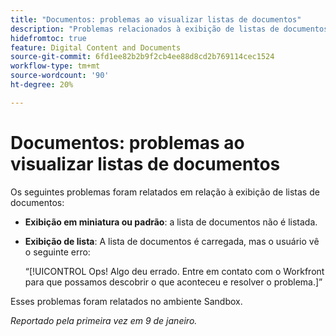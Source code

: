 ```yaml
---
title: "Documentos: problemas ao visualizar listas de documentos"
description: "Problemas relacionados à exibição de listas de documentos foram relatados. Encontre detalhes neste artigo."
hidefromtoc: true
feature: Digital Content and Documents
source-git-commit: 6fd1ee82b2b9f2cb4ee88d8cd2b769114cec1524
workflow-type: tm+mt
source-wordcount: '90'
ht-degree: 20%

---
```



# Documentos: problemas ao visualizar listas de documentos

Os seguintes problemas foram relatados em relação à exibição de listas de documentos:

* **Exibição em miniatura ou padrão**: a lista de documentos não é listada.
* **Exibição de lista**: A lista de documentos é carregada, mas o usuário vê o seguinte erro:

  “[!UICONTROL Ops! Algo deu errado. Entre em contato com o Workfront para que possamos descobrir o que aconteceu e resolver o problema.]”

Esses problemas foram relatados no ambiente Sandbox.

_Reportado pela primeira vez em 9 de janeiro._
